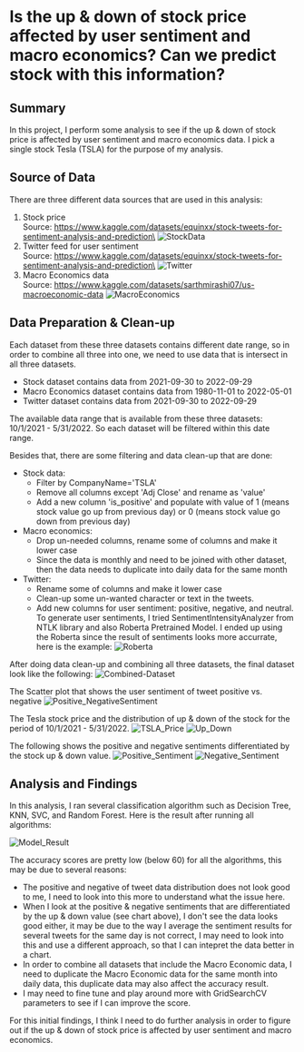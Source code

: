 # Is the up & down of stock price affected by user sentiment and macro economics? Can we predict stock with this information?

## Summary 

In this project, I perform some analysis to see if the up & down of stock price is affected by user sentiment and macro economics data. I pick a single stock Tesla (TSLA) for the purpose of my analysis.

## Source of Data

There are three different data sources that are used in this analysis:
1. Stock price\
Source:  https://www.kaggle.com/datasets/equinxx/stock-tweets-for-sentiment-analysis-and-prediction\
![StockData](./images/Stock.png)
2. Twitter feed for user sentiment\
Source: https://www.kaggle.com/datasets/equinxx/stock-tweets-for-sentiment-analysis-and-prediction\
![Twitter](./images/Twitter.png)
3. Macro Economics data\
Source: https://www.kaggle.com/datasets/sarthmirashi07/us-macroeconomic-data
![MacroEconomics](./images/MacroEconomics.png)

## Data Preparation & Clean-up

Each dataset from these three datasets contains different date range, so in order to combine all three into one, we need to use data that is intersect in all three datasets.
- Stock dataset contains data from 2021-09-30 to 2022-09-29
- Macro Economics dataset contains data from 1980-11-01 to 2022-05-01
- Twitter dataset contains data from 2021-09-30 to 2022-09-29

The available data range that is available from these three datasets: 10/1/2021 - 5/31/2022. So each dataset will be filtered within this date range.

Besides that, there are some filtering and data clean-up that are done:
- Stock data:
  - Filter by CompanyName='TSLA'
  - Remove all columns except 'Adj Close' and rename as 'value'
  - Add a new column 'is_positive' and populate with value of 1 (means stock value go up from previous day) or 0 (means stock value go down from previous day)
- Macro economics: 
  - Drop un-needed columns, rename some of columns and make it lower case
  - Since the data is monthly and need to be joined with other dataset, then the data needs to duplicate into daily data for the same month
- Twitter: 
   - Rename some of columns and make it lower case
   - Clean-up some un-wanted character or text in the tweets.
   - Add new columns for user sentiment: positive, negative, and neutral.\
     To generate user sentiments, I tried SentimentIntensityAnalyzer from NTLK library and also Roberta Pretrained Model. I ended up using the Roberta since the result of sentiments looks more accurrate, here is the example:
      ![Roberta](./images/Roberta.png)

After doing data clean-up and combining all three datasets, the final dataset look like the following:
![Combined-Dataset](./images/Combined-Dataset.png)

The Scatter plot that shows the user sentiment of tweet positive vs. negative
![Positive_NegativeSentiment](./images/Positive_NegativeSentiment.png)

The Tesla stock price and the distribution of up & down of the stock for the period of 10/1/2021 - 5/31/2022.
![TSLA_Price](./images/TSLA_Price.png)
![Up_Down](./images/Up_Down.png)

The following shows the positive and negative sentiments differentiated by the stock up & down value.
![Positive_Sentiment](./images/Positive_Sentiment.png)
![Negative_Sentiment](./images/Negative_Sentiment.png)

## Analysis and Findings

In this analysis, I ran several classification algorithm such as Decision Tree, KNN, SVC, and Random Forest. Here is the result after running all algorithms:

![Model_Result](./images/Model_Result.png)

The accuracy scores are pretty low (below 60) for all the algorithms, this may be due to several reasons:
- The positive and negative of tweet data distribution does not look good to me, I need to look into this more to understand what the issue here.
- When I look at the positive & negative sentiments that are differentiated by the up & down value (see chart above), I don't see the data looks good either, it may be due to the way I average the sentiment results for several tweets for the same day is not correct, I may need to look into this and use a different approach, so that I can intepret the data better in a chart.
- In order to combine all datasets that include the Macro Economic data, I need to duplicate the Macro Economic data for the same month into daily data, this duplicate data may also affect the accuracy result.
- I may need to fine tune and play around more with GridSearchCV parameters to see if I can improve the score.

For this initial findings, I think I need to do further analysis in order to figure out if the up & down of stock price is affected by user sentiment and macro economics.
